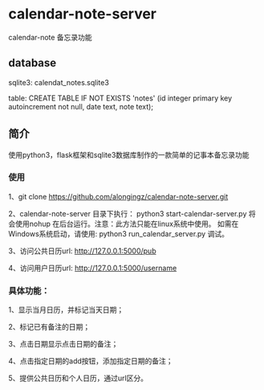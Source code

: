 # calendar-note-server
calendar-note 备忘录功能

## database
sqlite3: calendat_notes.sqlite3

table: CREATE TABLE IF NOT EXISTS 'notes' (id integer primary key autoincrement not null, date text, note text);

## 简介
使用python3，flask框架和sqlite3数据库制作的一款简单的记事本备忘录功能
### 使用
1、git clone https://github.com/alongingz/calendar-note-server.git

2、calendar-note-server 目录下执行： python3 start-calendar-server.py 将会使用nohup 在后台运行。注意：此方法只能在linux系统中使用。
如需在Windows系统启动，请使用: python3 run_calendar_server.py 调试。

3、访问公共日历url: http://127.0.0.1:5000/pub

4、访问用户日历url: http://127.0.0.1:5000/username
### 具体功能：

1、显示当月日历，并标记当天日期；

2、标记已有备注的日期；

3、点击日期显示点击日期的备注；

4、点击指定日期的add按钮，添加指定日期的备注；

5、提供公共日历和个人日历，通过url区分。


